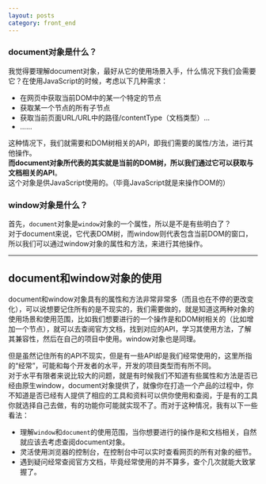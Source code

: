 ```yaml
---
layout: posts
category: front_end
---
```


### document对象是什么？
我觉得要理解document对象，最好从它的使用场景入手，什么情况下我们会需要它？在使用JavaScript的时候，考虑以下几种需求：  

- 在网页中获取当前DOM中的某一个特定的节点
- 获取某一个节点的所有子节点
- 获取当前页面URL/URL中的路径/contentType（文档类型）...
- ......

这种情况下，我们就需要和DOM树相关的API，即我们需要的属性/方法，进行其他操作。  
**而document对象所代表的其实就是当前的DOM树，所以我们通过它可以获取与文档相关的API**。  
这个对象是供JavaScript使用的。（毕竟JavaScript就是来操作DOM的）

### window对象是什么？
首先，`document`对象是`window`对象的一个属性，所以是不是有些明白了？  
对于document来说，它代表DOM树，而window则代表包含当前DOM的窗口，所以我们可以通过window对象的属性和方法，来进行其他操作。
***
## document和window对象的使用
document和window对象具有的属性和方法非常非常多（而且也在不停的更改变化），可以说想要记住所有的是不现实的，我们需要做的，就是知道这两种对象的使用场景和使用范围，比如我们想要进行的一个操作是和DOM树相关的（比如增加一个节点），就可以去查阅官方文档，找到对应的API，学习其使用方法，了解其兼容性，然后在自己的项目中使用。window对象也是同理。    

但是虽然记住所有的API不现实，但是有一些API却是我们经常使用的，这里所指的“经常”，可能和每个开发者的水平，开发的项目类型而有所不同。  
对于水平有限者来说比较大的问题，就是有时候我们不知道有些属性和方法是否已经由原生window，document对象提供了，就像你在打造一个产品的过程中，你不知道是否已经有人提供了相应的工具和资料可以供你使用和查阅，于是有的工具你就选择自己去做，有的功能你可能就实现不了。而对于这种情况，我有以下一些看法：

- 理解`window`和`document`的使用范围，当你想要进行的操作是和文档相关，自然就应该去考虑查阅document对象。
- 灵活使用浏览器的控制台，在控制台中可以实时查看网页的所有对象的细节。
- 遇到疑问经常查阅官方文档，毕竟经常使用的并不算多，查个几次就能大致掌握了。